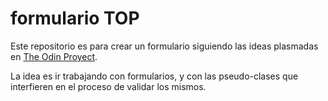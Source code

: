 # formulario TOP

Este repositorio es para crear un formulario siguiendo las ideas plasmadas en [The Odin Proyect](https://www.theodinproject.com/lessons/node-path-intermediate-html-and-css-sign-up-form).

La idea es ir trabajando con formularios, y con las pseudo-clases que interfieren en el proceso de validar los mismos.

